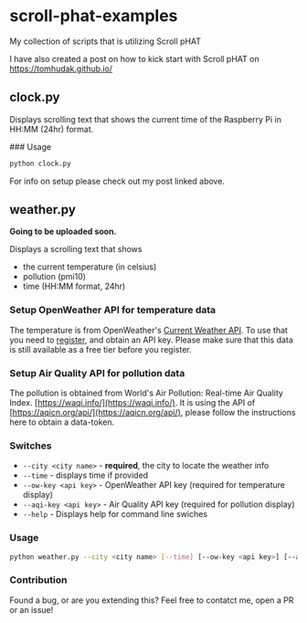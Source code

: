 # scroll-phat-examples
My collection of scripts that is utilizing Scroll pHAT

I have also created a post on how to kick start with Scroll pHAT on https://tomhudak.github.io/

## clock.py

Displays scrolling text that shows the current time of the Raspberry Pi in HH:MM (24hr) format.

### Usage

```bash
python clock.py
```

For info on setup please check out my post linked above.

## weather.py
**Going to be uploaded soon.**

Displays a scrolling text that shows 
- the current temperature (in celsius) 
- pollution (pmi10)
- time (HH:MM format, 24hr)

### Setup OpenWeather API for temperature data

The temperature is from OpenWeather's [Current Weather API](https://openweathermap.org/api). To use that you need to [register](https://home.openweathermap.org/users/sign_up), and obtain an API key. Please make sure that this data is still available as a free tier before you register.

### Setup Air Quality API for pollution data

The pollution is obtained from World's Air Pollution: Real-time Air Quality Index. [https://waqi.info/](https://waqi.info/). It is using the API of [https://aqicn.org/api/](https://aqicn.org/api/), please follow the instructions here to obtain a data-token.

### Switches

- `--city <city name>` - **required**, the city to locate the weather info
- `--time` - displays time if provided
- `--ow-key <api key>` - OpenWeather API key (required for temperature display)
- `--aqi-key <api key>` - Air Quality API key (required for pollution display)
- `--help` - Displays help for command line swiches

### Usage

```bash
python weather.py --city <city name> [--time] [--ow-key <api key>] [--aqi-key <api key>]
```

### Contribution

Found a bug, or are you extending this? Feel free to contatct me, open a PR or an issue!
